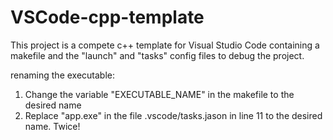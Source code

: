 # VSCode-cpp-template

This project is a compete c++ template for Visual Studio Code containing a makefile and the "launch" and "tasks" config files to debug the project.

renaming the executable:
1. Change the variable "EXECUTABLE_NAME" in the makefile to the desired name 
2. Replace "app.exe" in the file .vscode/tasks.jason in line 11 to the desired name. Twice!
